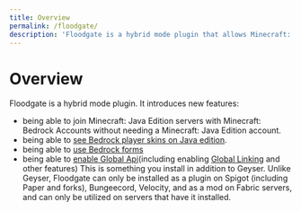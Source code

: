 ```yaml
---
title: Overview
permalink: /floodgate/
description: 'Floodgate is a hybrid mode plugin that allows Minecraft: Bedrock Accounts to join Minecraft: Java Edition servers without needing a Minecraft: Java Edition account.'
---
```


# Overview
Floodgate is a hybrid mode plugin. It introduces new features:
- being able to join Minecraft: Java Edition servers with Minecraft: Bedrock Accounts without needing a Minecraft: Java Edition account. 
- being able to [see Bedrock player skins on Java edition](/wiki/floodgate/features#what-is-skin-uploading).
- being able to [use Bedrock forms](/wiki/geyser/forms/)
- being able to [enable Global Api](/wiki/api/api.geysermc.org/global-api/)(including enabling [Global Linking](/wiki/floodgate/linking#what-is-global-linking) and other features)
This is something you install in addition to Geyser. Unlike Geyser, Floodgate can only be installed as a plugin on Spigot (including Paper and forks), Bungeecord, Velocity, and as a mod on Fabric servers, and can only be utilized on servers that have it installed.
